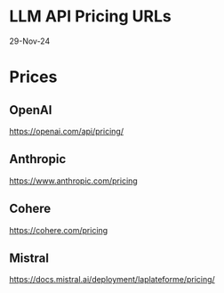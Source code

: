 # LLM API Pricing URLs

29-Nov-24

# Prices

## OpenAI

https://openai.com/api/pricing/

## Anthropic

https://www.anthropic.com/pricing

## Cohere

https://cohere.com/pricing

## Mistral

https://docs.mistral.ai/deployment/laplateforme/pricing/

